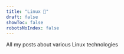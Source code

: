 ```yaml
---
title: "Linux 🐧"
draft: false
showToc: false
robotsNoIndex: false
---
```


All my posts about various Linux technologies